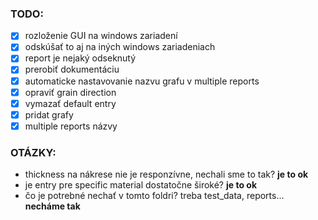 ### TODO:
- [x] rozloženie GUI na windows zariadení
- [x] odskúšať to aj na iných windows zariadeniach
- [x] report je nejaký odseknutý
- [x] prerobiť dokumentáciu
- [x] automaticke nastavovanie nazvu grafu v multiple reports
- [x] opraviť grain direction
- [x] vymazať default entry
- [x] pridat grafy
- [x] multiple reports názvy

### OTÁZKY:
- thickness na nákrese nie je responzívne, nechali sme to tak?  **je to ok**
- je entry pre specific material dostatočne široké? **je to ok**
- čo je potrebné nechať v tomto foldri? treba test_data, reports... **necháme tak**

